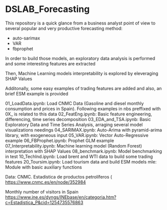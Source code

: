 # DSLAB_Forecasting

This repository is a quick glance from a business analyst point of view to several popular and very productive forecasting method:
* auto-sarimax
* VAR
* fbprophet

In order to build those models, an exploratory data analysis is performed and some interesting features are extracted

Then, Machine Learning models interpretability is explored by eleveraging SHAP Values

Additonally, some easy examples of trading features are added and also, an brief ESM example is provided

01_LoadData.ipynb: Load CNMC Data (Gasoline and diesel monthly consumption and prices in Spain). Following examples in nbs preffixed with 0X_ is related to this data
02_FeatEng.ipynb: Basic feature engineering, differencing, time series decomposition
03_EDA_and_TSA.ipynb: Basic Exploratory Data and Time Series Analysis, arraging several model visualizations needings
04_SARIMAX.ipynb: Auto-Arima with pyramid-arima library, with exogeneous input
05_VAR.ipynb: Vector Auto-Regressive example
06_FBProphet.ipynb: Prophet GLM example
07_Interpretability.ipynb: Machine learning model (Random Forest) interpretation with SHAP Values
08_benchmark.ipynb: Model benchmarking in test
10_TechInd.ipynb: Load brent and WTI data to build some trading features
20_Toursim.ipynb: Load tourism data and build ESM models
mle: Module with basic auxiliary functions


Data:
CNMC. Estadística de productos petrolíferos (
https://www.cnmc.es/en/node/352984

Monthly number of visitors in Spain
https://www.ine.es/dyngs/INEbase/en/categoria.htm?c=Estadistica_P&cid=1254735576863